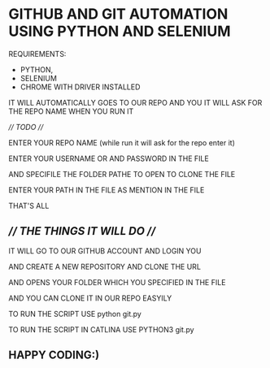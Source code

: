 
# GITHUB AND GIT AUTOMATION USING PYTHON AND SELENIUM


REQUIREMENTS:
  * PYTHON,
  * SELENIUM
  * CHROME WITH DRIVER INSTALLED
  
  
 IT WILL AUTOMATICALLY GOES TO OUR REPO AND YOU IT WILL ASK FOR THE REPO NAME WHEN YOU RUN IT 
 
 *// TODO //*
 
 ENTER YOUR REPO NAME (while run it will ask for the repo enter it)
 
 ENTER YOUR USERNAME OR AND PASSWORD IN THE FILE
 
 AND SPECIFILE THE FOLDER PATHE TO OPEN TO CLONE THE FILE
 
 ENTER YOUR PATH IN THE FILE AS MENTION IN THE FILE
 
 THAT'S ALL 
 
 
 
 ## *// THE THINGS IT WILL DO //*
 
 
 
  IT WILL GO TO OUR GITHUB ACCOUNT AND LOGIN YOU 
 
 AND CREATE A NEW REPOSITORY AND CLONE THE URL
 
 AND OPENS YOUR FOLDER WHICH YOU SPECIFIED IN THE FILE 
 
 AND YOU CAN CLONE IT IN OUR REPO EASYILY 
  
  
 TO RUN THE SCRIPT USE python git.py
 
 TO RUN THE SCRIPT IN CATLINA USE PYTHON3 git.py
 
 
 
##  HAPPY CODING:)
   

